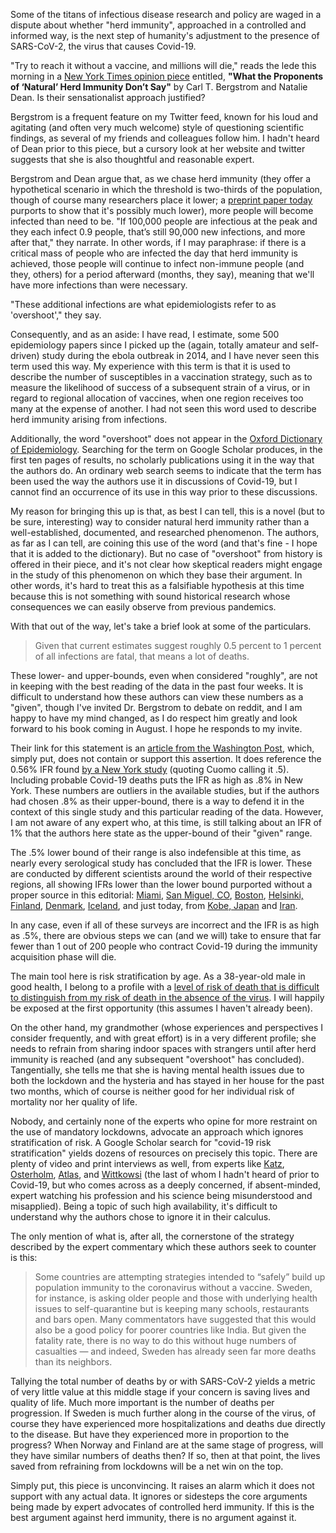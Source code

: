 Some of the titans of infectious disease research and policy are waged in a dispute about whether "herd immunity", approached in a controlled and informed way, is the next step of humanity's adjustment to the presence of SARS-CoV-2, the virus that causes Covid-19.

"Try to reach it without a vaccine, and millions will die," reads the lede this morning in a [New York Times opinion piece](https://www.nytimes.com/2020/05/01/opinion/sunday/coronavirus-herd-immunity.html) entitled, **"What the Proponents of ‘Natural’ Herd Immunity Don’t Say"** by Carl T. Bergstrom and Natalie Dean.  Is their sensationalist approach justified?

Bergstrom is a frequent feature on my Twitter feed, known for his loud and agitating (and often very much welcome) style of questioning scientific findings, as several of my friends and colleagues follow him.  I hadn't heard of Dean prior to this piece, but a cursory look at her website and twitter suggests that she is also thoughtful and reasonable expert. 

Bergstrom and Dean argue that, as we chase herd immunity (they offer a hypothetical scenario in which the threshold is two-thirds of the population, though of course many researchers place it lower; a [preprint paper today](https://www.medrxiv.org/content/10.1101/2020.04.27.20081893v1) purports to show that it's possibly much lower), more people will become infected than need to be.  "If 100,000 people are infectious at the peak and they each infect 0.9 people, that’s still 90,000 new infections, and more after that," they narrate.  In other words, if I may paraphrase: if there is a critical mass of people who are infected the day that herd immunity is achieved, those people will continue to infect non-immune people (and they, others) for a period afterward (months, they say), meaning that we'll have more infections than were necessary.

"These additional infections are what epidemiologists refer to as 'overshoot'," they say.

Consequently, and as an aside: I have read, I estimate, some 500 epidemiology papers since I picked up the (again, totally amateur and self-driven) study during the ebola outbreak in 2014, and I have never seen this term used this way.  My experience with this term is that it is used to describe the number of susceptibles in a vaccination strategy, such as to measure the likelihood of success of a subsequent strain of a virus, or in regard to regional allocation of vaccines, when one region receives too many at the expense of another.  I had not seen this word used to describe herd immunity arising from infections.

Additionally, the word "overshoot" does not appear in the [Oxford Dictionary of Epidemiology](https://www.oxfordreference.com/view/10.1093/acref/9780195314496.001.0001/acref-9780195314496?btog=chap&hide=true&page=69&pageSize=20&skipEditions=true&sort=titlesort&source=%2F10.1093%2Facref%2F9780195314496.001.0001%2Facref-9780195314496).  Searching for the term on Google Scholar produces, in the first ten pages of results, no scholarly publications using it in the way that the authors do.  An ordinary web search seems to indicate that the term has been used the way the authors use it in discussions of Covid-19, but I cannot find an occurrence of its use in this way prior to these discussions.

My reason for bringing this up is that, as best I can tell, this is a novel (but to be sure, interesting) way to consider natural herd immunity rather than a well-established, documented, and researched phenomenon.  The authors, as far as I can tell, are coining this use of the word (and that's fine - I hope that it is added to the dictionary).  But no case of "overshoot" from history is offered in their piece, and it's not clear how skeptical readers might engage in the study of this phenomenon on which they base their argument.  In other words, it's hard to treat this as a falsifiable hypothesis at this time because this is not something with sound historical research whose consequences we can easily observe from previous pandemics.

With that out of the way, let's take a brief look at some of the particulars.

> Given that current estimates suggest roughly 0.5 percent to 1 percent of all infections are fatal, that means a lot of deaths.

These lower- and upper-bounds, even when considered "roughly", are not in keeping with the best reading of the data in the past four weeks.  It is difficult to understand how these authors can view these numbers as a "given", though I've invited Dr. Bergstrom to debate on reddit, and I am happy to have my mind changed, as I do respect him greatly and look forward to his book coming in August.  I hope he responds to my invite.

Their link for this statement is an [article from the Washington Post](https://www.washingtonpost.com/health/antibody-tests-support-whats-been-obvious-covid-19-is-much-more-lethal-than-flu/2020/04/28/2fc215d8-87f7-11ea-ac8a-fe9b8088e101_story.html), which, simply put, does not contain or support this assertion.  It does reference the 0.56% IFR found [by a New York study](https://www.governor.ny.gov/news/amid-ongoing-covid-19-pandemic-governor-cuomo-announces-statewide-antibody-testing-survey-will) (quoting Cuomo calling it .5).  Including probable Covid-19 deaths puts the IFR as high as .8% in New York.  These numbers are outliers in the available studies, but if the authors had chosen .8% as their upper-bound, there is a way to defend it in the context of this single study and this particular reading of the data.  However, I am not aware of any expert who, at this time, is still talking about an IFR of 1% that the authors here state as the upper-bound of their "given" range.

The .5% lower bound of their range is also indefensible at this time, as nearly every serological study has concluded that the IFR is lower.  These are conducted by different scientists around the world of their respective regions, all showing IFRs lower than the lower bound purported without a proper source in this editorial: [Miami](https://www.miamiherald.com/news/coronavirus/article242260406.html?fbclid=IwAR2svgTSw4gmNvTrCl35bG1lYQtmqkMXOc4Sre_92zLdJx1Uyr1T6FeaR2U), [San Miguel, CO](https://www.sanmiguelcountyco.gov/CivicAlerts.aspx?AID=511&fbclid=IwAR3XfQkv1OCSuOY-w1FkDCu0BDGnG07yf-D9_Ilne_Bd8oYAnJ80S6w2QZU), [Boston](https://www.wbur.org/commonhealth/2020/04/14/coronavirus-boston-homeless-testing?fbclid=IwAR0Ai5luXYXKOGLB8Y-znlk0yXakg5Q_R_mowEV1bU8AGt15VaC2a99Ft7g), [Helsinki, Finland](https://thl.fi/en/web/thlfi-en/-/number-of-people-with-coronavirus-infections-may-be-dozens-of-times-higher-than-the-number-of-confirmed-cases?fbclid=IwAR3bDYNRIQBQFxhJdrmjypoHtbk_thqb5E_ayR9IUU3FUGeXrP3oc6GwpS0), [Denmark](https://www.sst.dk/-/media/Udgivelser/2020/Corona/Status-og-strategi/COVID19_Status-6-uge.ashx?la=da&hash=6819E71BFEAAB5ACA55BD6161F38B75F1EB05999&fbclid=IwAR0yF9-CVqtvldch1wRB0d2esxDwzH-rjv3XRJq62Qt1WWAkR48BIMauvbI), [Iceland](https://www.nejm.org/doi/full/10.1056/NEJMoa2006100), and just today, from [Kobe, Japan](https://www.medrxiv.org/content/10.1101/2020.04.26.20079822v1.full.pdf) and [Iran](https://www.medrxiv.org/content/10.1101/2020.04.26.20079244v1).  

In any case, even if all of these surveys are incorrect and the IFR is as high as .5%, there are obvious steps we can (and we will) take to ensure that far fewer than 1 out of 200 people who contract Covid-19 during the immunity acquisition phase will die.

The main tool here is risk stratification by age.  As a 38-year-old male in good health, I belong to a profile with a [level of risk of death that is difficult to distinguish from my risk of death in the absence of the virus](https://www.medrxiv.org/content/10.1101/2020.04.05.20054361v1).  I will happily be exposed at the first opportunity (this assumes I haven't already been).

On the other hand, my grandmother (whose experiences and perspectives I consider frequently, and with great effort) is in a very different profile; she needs to refrain from sharing indoor spaces with strangers until after herd immunity is reached (and any subsequent "overshoot" has concluded).  Tangentially, she tells me that she is having mental health issues due to both the lockdown and the hysteria and has stayed in her house for the past two months, which of course is neither good for her individual risk of mortality nor her quality of life.

Nobody, and certainly none of the experts who opine for more restraint on the use of mandatory lockdowns, advocate an approach which ignores stratification of risk.  A Google Scholar search for "covid-19 risk stratification" yields dozens of resources on precisely this topic.  There are plenty of video and print interviews as well, from experts like [Katz](https://www.youtube.com/watch?v=VK0Wtjh3HVA), [Osterholm](https://www.washingtonpost.com/opinions/2020/03/21/facing-covid-19-reality-national-lockdown-is-no-cure/), [Atlas](https://thehill.com/opinion/healthcare/494034-the-data-are-in-stop-the-panic-and-end-the-total-isolation), and [Wittkowsi](https://www.youtube.com/watch?v=k0Q4naYOYDw&feature=youtu.be) (the last of whom I hadn't heard of prior to Covid-19, but who comes across as a deeply concerned, if absent-minded, expert watching his profession and his science being misunderstood and misapplied).  Being a topic of such high availability, it's difficult to understand why the authors chose to ignore it in their calculus.

The only mention of what is, after all, the cornerstone of the strategy described by the expert commentary which these authors seek to counter is this: 

> Some countries are attempting strategies intended to “safely” build up population immunity to the coronavirus without a vaccine. Sweden, for instance, is asking older people and those with underlying health issues to self-quarantine but is keeping many schools, restaurants and bars open. Many commentators have suggested that this would also be a good policy for poorer countries like India. But given the fatality rate, there is no way to do this without huge numbers of casualties — and indeed, Sweden has already seen far more deaths than its neighbors.

Tallying the total number of deaths by or with SARS-CoV-2 yields a metric of very little value at this middle stage if your concern is saving lives and quality of life.  Much more important is the number of deaths per progression.  If Sweden is much further along in the course of the virus, of course they have experienced more hospitalizations and deaths due directly to the disease.  But have they experienced more in proportion to the progress?  When Norway and Finland are at the same stage of progress, will they have similar numbers of deaths then?  If so, then at that point, the lives saved from refraining from lockdowns will be a net win on the top.

Simply put, this piece is unconvincing.  It raises an alarm which it does not support with any actual data.  It ignores or sidesteps the core arguments being made by expert advocates of controlled herd immunity.  If this is the best argument against herd immunity, there is no argument against it.
